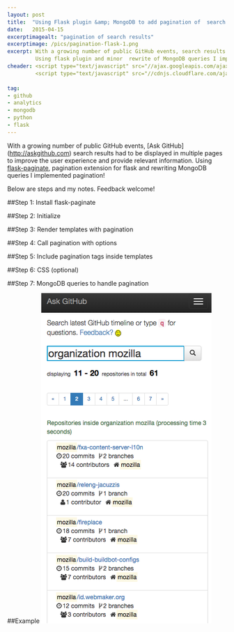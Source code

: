 ```yaml
---
layout: post
title:  "Using Flask plugin &amp; MongoDB to add pagination of  search results"
date:   2015-04-15
excerptimagealt: "pagination of search results"
excerptimage: /pics/pagination-flask-1.png
excerpt: With a growing number of public GitHub events, search results had to be displayed in multiple pages. 
         Using flask plugin and minor  rewrite of MongoDB queries I implemented pagination!
cheader: <script type="text/javascript" src="//ajax.googleapis.com/ajax/libs/jquery/1.9.1/jquery.min.js"></script>
         <script type="text/javascript" src="//cdnjs.cloudflare.com/ajax/libs/gist-embed/2.0/gist-embed.min.js"></script> 

tag:
- github
- analytics
- mongodb
- python
- flask
---
```


With a growing number of public GitHub events, [Ask GitHub] (http://askgithub.com) search results had to be displayed in multiple pages to improve 
the user experience and provide relevant information. Using [flask-paginate](http://flask-paginate.readthedocs.org/en/latest/), pagination extension for flask and rewriting
MongoDB queries I implemented pagination! 

Below are steps and my notes. Feedback welcome! 

##Step 1: Install flask-paginate
<code data-gist-id="42d4caefd75e7dc1983f" data-gist-line="8" data-gist-hide-footer="true"></code>

##Step 2: Initialize
<code data-gist-id="42d4caefd75e7dc1983f" data-gist-line="12-22" data-gist-hide-footer="true"></code>

##Step 3: Render templates with pagination
<code data-gist-id="42d4caefd75e7dc1983f" data-gist-line="25-32" data-gist-hide-footer="true"></code>

##Step 4: Call pagination with options
<code data-gist-id="42d4caefd75e7dc1983f" data-gist-line="35-56" data-gist-hide-footer="true"></code>

##Step 5: Include pagination tags inside templates
<code data-gist-id="42d4caefd75e7dc1983f" data-gist-line="59-62" data-gist-hide-footer="true"></code>

##Step 6: CSS (optional)
<code data-gist-id="42d4caefd75e7dc1983f" data-gist-line="65-79" data-gist-hide-footer="true"></code>

##Step 7: MongoDB queries to handle pagination
<code data-gist-id="42d4caefd75e7dc1983f" data-gist-line="82-92" data-gist-hide-footer="true"></code>

##Example
![example](/pics/pagination-flask-2.png)

